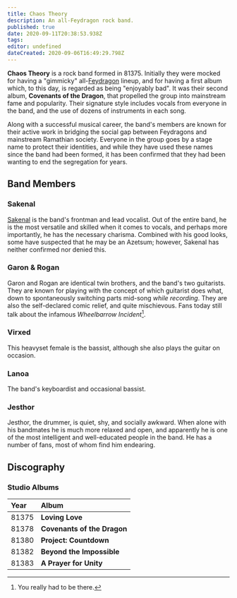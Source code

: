 ```yaml
---
title: Chaos Theory
description: An all-Feydragon rock band.
published: true
date: 2020-09-11T20:38:53.938Z
tags: 
editor: undefined
dateCreated: 2020-09-06T16:49:29.798Z
---
```


**Chaos Theory** is a rock band formed in 81375. Initially they were mocked for having a "gimmicky" all-[Feydragon](/species/feydragon) lineup, and for having a first album which, to this day, is regarded as being "enjoyably bad". It was their second album, **Covenants of the Dragon**, that propelled the group into mainstream fame and popularity. Their signature style includes vocals from everyone in the band, and the use of dozens of instruments in each song.

Along with a successful musical career, the band's members are known for their active work in bridging the social gap between Feydragons and mainstream Ramathian society. Everyone in the group goes by a stage name to protect their identities, and while they have used these names since the band had been formed, it has been confirmed that they had been wanting to end the segregation for years.

## Band Members

### Sakenal

[Sakenal](/pop-culture-figures/sakenal) is the band's frontman and lead vocalist. Out of the entire band, he is the most versatile and skilled when it comes to vocals, and perhaps more importantly, he has the necessary charisma. Combined with his good looks, some have suspected that he may be an Azetsum; however, Sakenal has neither confirmed nor denied this.

### Garon & Rogan

Garon and Rogan are identical twin brothers, and the band's two guitarists. They are known for playing with the concept of which guitarist does what, down to spontaneously switching parts mid-song *while recording*. They are also the self-declared comic relief, and quite mischievous. Fans today still talk about the infamous *Wheelbarrow Incident*[^1].

### Virxed

This heavyset female is the bassist, although she also plays the guitar on occasion.

### Lanoa

The band's keyboardist and occasional bassist.

### Jesthor

Jesthor, the drummer, is quiet, shy, and socially awkward. When alone with his bandmates he is much more relaxed and open, and apparently he is one of the most intelligent and well-educated people in the band. He has a number of fans, most of whom find him endearing.

## Discography

### Studio Albums

| Year              | Album                         |
| :-------------    | :-------------                |
| 81375             | **Loving Love**               |
| 81378             | **Covenants of the Dragon**   |
| 81380             | **Project: Countdown**        |
| 81382             | **Beyond the Impossible**
| 81383             | **A Prayer for Unity**

[^1]: You really had to be there.